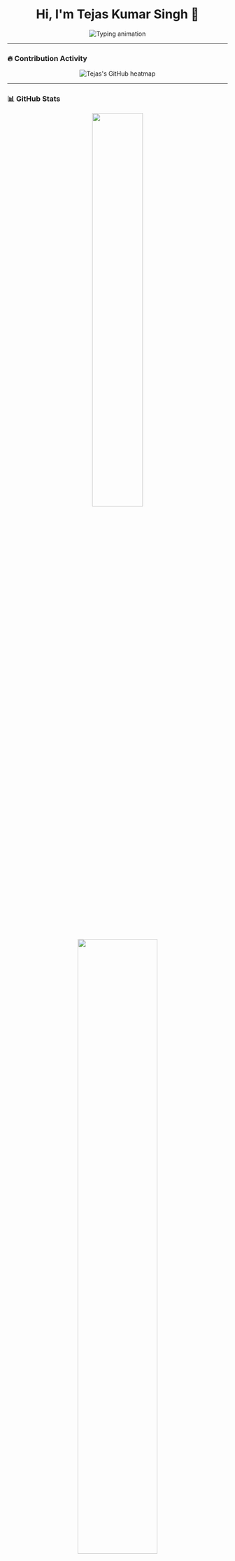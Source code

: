 <h1 align="center">Hi, I'm Tejas Kumar Singh 👋</h1>

<p align="center">
  <img src="https://readme-typing-svg.demolab.com?font=Fira+Code&duration=3000&pause=500&center=true&vCenter=true&width=435&lines=Backend+Developer+%7C+CI-4+%7C+Node.js+%7C+MySQL;Clean+Architecture+Lover+%7C+Linux+Native+%7C+Always+Learning!+%F0%9F%9A%80" alt="Typing animation" />
</p>

---

### 🔥 Contribution Activity

<p align="center">
  <img src="https://ghchart.rshah.org/tejassinghrajput" alt="Tejas's GitHub heatmap" />
</p>

---

### 📊 GitHub Stats
<p align="center">
  <img width="48%" src="https://github-readme-stats.vercel.app/api?username=tejassinghrajput&show_icons=true&theme=tokyonight&count_private=true&hide_border=true" />
</p>



<p align="center">
  <img width="60%" src="https://github-readme-stats.vercel.app/api/top-langs/?username=tejassinghrajput&layout=compact&theme=tokyonight&hide_border=true" />
</p>

---

### 🛠️ My Tech Toolbox

<p align="center">
  <img src="https://skillicons.dev/icons?i=php,nodejs,mysql,postgres,docker,linux,git,vscode,bash" />
</p>

---

### 🧠 Currently Exploring

- 🔄 Switching from **CI-4** to **Node.js**
- 🧪 Building **microservices**, APIs, and automation tools
- 🎯 Preparing for **DSA + LLD + system design** interviews

---

### 📫 Let's Connect

- 📧 Email: [singhtejas0001@gmail.com](mailto:singhtejas0001@gmail.com)
- 💼 Portfolio: Coming soon!
- 🟢 WhatsApp: +91 7652050611

---

<p align="center"><i>💬 Consistency. Curiosity. Code. Clean Design. 🚀</i></p>
